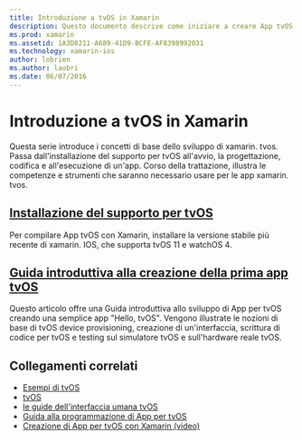 ```yaml
---
title: Introduzione a tvOS in Xamarin
description: Questo documento descrive come iniziare a creare App tvOS con Xamarin. Collega a una Guida all'installazione e una Guida introduttiva.
ms.prod: xamarin
ms.assetid: 1A3D8211-A689-41D9-BCFE-AF8398992031
ms.technology: xamarin-ios
author: lobrien
ms.author: laobri
ms.date: 06/07/2016
---
```


# <a name="getting-started-with-tvos-in-xamarin"></a>Introduzione a tvOS in Xamarin

Questa serie introduce i concetti di base dello sviluppo di xamarin. tvos. Passa dall'installazione del supporto per tvOS all'avvio, la progettazione, codifica e all'esecuzione di un'app. Corso della trattazione, illustra le competenze e strumenti che saranno necessario usare per le app xamarin. tvos.

## <a name="installing-tvos-supportiostvosget-startedinstallationmd"></a>[Installazione del supporto per tvOS](~/ios/tvos/get-started/installation.md)

Per compilare App tvOS con Xamarin, installare la versione stabile più recente di xamarin. IOS, che supporta tvOS 11 e watchOS 4.

## <a name="hello-tvos-quick-start-guideiostvosget-startedhello-tvosmd"></a>[Guida introduttiva alla creazione della prima app tvOS](~/ios/tvos/get-started/hello-tvos.md)

Questo articolo offre una Guida introduttiva allo sviluppo di App per tvOS creando una semplice app "Hello, tvOS". Vengono illustrate le nozioni di base di tvOS device provisioning, creazione di un'interfaccia, scrittura di codice per tvOS e testing sul simulatore tvOS e sull'hardware reale tvOS.


## <a name="related-links"></a>Collegamenti correlati

- [Esempi di tvOS](https://developer.xamarin.com/samples/tvos/all/)
- [tvOS](https://developer.apple.com/tvos/)
- [le guide dell'interfaccia umana tvOS](https://developer.apple.com/tvos/human-interface-guidelines/)
- [Guida alla programmazione di App per tvOS](https://developer.apple.com/library/prerelease/tvos/documentation/General/Conceptual/AppleTV_PG/)
- [Creazione di App per tvOS con Xamarin (video)](https://university.xamarin.com/lightninglectures/tvos-with-xamarin)
